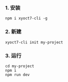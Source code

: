 ### 1. 安装
```
npm i xyoct7-cli -g
```

### 2. 新建
```
xyoct7-cli init my-project
```

### 3. 运行
```
cd my-project
npm i
npm run dev
```

